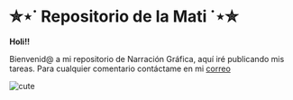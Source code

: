 # ✮⋆˙ Repositorio de la Mati ˙⋆✮
**Holi!!**

Bienvenid@ a mi repositorio de Narración Gráfica, aquí iré publicando mis tareas. Para cualquier comentario contáctame en mi 
[correo](mailto:matilde.vega@uc.cl) 

![cute](https://github.com/user-attachments/assets/d2ffb0d6-cd28-450c-adcf-1d851e332506)
